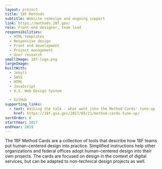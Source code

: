 ```yaml
---
layout: project
title: 18F Methods
subtitle: Website redesign and ongoing support
link: https://methods.18f.gov/
role: Front-end designer, team lead
responsibilities:
  - HTML templates
  - Responsive design
  - Front end development
  - Project management
  - User research 
smallImage: 18f-logo.png
largeImage:
builtWith:
  - Jekyll
  - SASS
  - HTML
  - JavaScript
  - U.S. Web Design System
  
  - GitHub
supporting_links:
  - text: Walking the talk - what went into the Method Cards' tune-up
    href: https://18f.gsa.gov/2017/09/21/method-cards-tune-up/
sortOrder: 0
startYear: 2017
endYear: 2019
---
```

The 18F Method Cards are a collection of tools that describe how 18F teams put human-centered design into practice. Simplified instructions help other organizations and federal offices adopt human-centered design into their own projects. The cards are focused on design in the context of digital services, but can be adapted to non-technical design projects as well.
